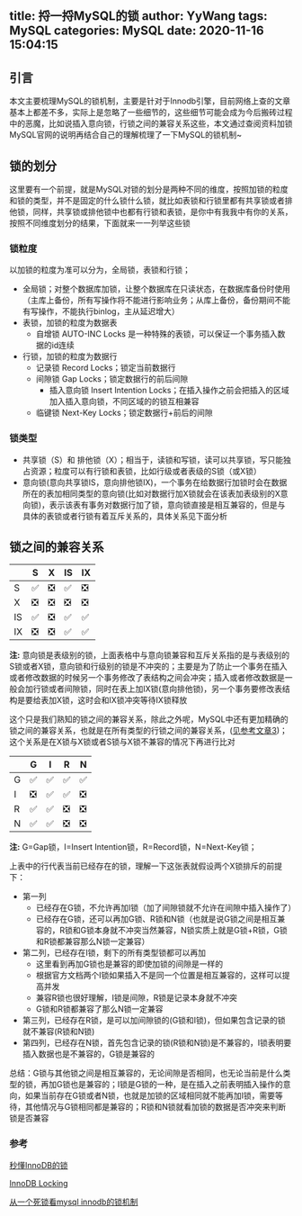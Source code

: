 title: 捋一捋MySQL的锁
author: YyWang
tags: MySQL
categories: MySQL
date: 2020-11-16 15:04:15
---

## 引言

本文主要梳理MySQL的锁机制，主要是针对于Innodb引擎，目前网络上查的文章基本上都差不多，实际上是忽略了一些细节的，这些细节可能会成为今后搬砖过程中的恶魔，比如说插入意向锁，行锁之间的兼容关系这些，本文通过查阅资料加锁MySQL官网的说明再结合自己的理解梳理了一下MySQL的锁机制~

## 锁的划分
这里要有一个前提，就是MySQL对锁的划分是两种不同的维度，按照加锁的粒度和锁的类型，并不是固定的什么锁什么锁，就比如表锁和行锁里都有共享锁或者排他锁，同样，共享锁或排他锁中也都有行锁和表锁，是你中有我我中有你的关系，按照不同维度划分的结果，下面就来一一列举这些锁

### 锁粒度
以加锁的粒度为准可以分为，全局锁，表锁和行锁；

* 全局锁；对整个数据库加锁，让整个数据库在只读状态，在数据库备份时使用（主库上备份，所有写操作将不能进行影响业务；从库上备份，备份期间不能有写操作，不能执行binlog，主从延迟增大）
* 表锁，加锁的粒度为数据表
	* 自增锁 AUTO-INC Locks 是一种特殊的表锁，可以保证一个事务插入数据的id连续
* 行锁，加锁的粒度为数据行
	* 记录锁 Record Locks；锁定当前数据行
	* 间隙锁 Gap Locks；锁定数据行的前后间隙
		* 插入意向锁 Insert Intention Locks；在插入操作之前会把插入的区域加入插入意向锁，不同区域的的锁互相兼容
	* 临键锁 Next-Key Locks；锁定数据行+前后的间隙

### 锁类型

* 共享锁（S）和 排他锁（X）；相当于，读锁和写锁，读可以共享锁，写只能独占资源；粒度可以有行锁和表锁，比如行级或者表级的S锁（或X锁）
* 意向锁(意向共享锁IS，意向排他锁IX)，一个事务在给数据行加锁时会在数据所在的表加相同类型的意向锁(比如对数据行加X锁就会在该表加表级别的X意向锁)，表示该表有事务对数据行加了锁，意向锁直接是相互兼容的，但是与具体的表锁或者行锁有着互斥关系的，具体关系见下面分析

## 锁之间的兼容关系

||S|X|IS|IX|
|---|---|---|---|---|
|S|✅|❎|✅|❎|
|X|❎|❎|❎|❎|
|IS|✅|❎|✅|✅|
|IX|❎|❎|✅|✅|

**注:** 意向锁是表级别的锁，上面表格中与意向锁兼容和互斥关系指的是与表级别的S锁或者X锁，意向锁和行级别的锁是不冲突的；主要是为了防止一个事务在插入或者修改数据的时候另一个事务修改了表结构之间会冲突；插入或者修改数据是一般会加行锁或者间隙锁，同时在表上加IX锁(意向排他锁)，另一个事务要修改表结构是要给表加X锁，这时会和IX锁冲突等待IX锁释放

这个只是我们熟知的锁之间的兼容关系，除此之外呢，MySQL中还有更加精确的锁之间的兼容关系，也就是在所有类型的行锁之间的兼容关系，([见参考文章3](https://www.iteye.com/blog/narcissusoyf-1637309))；这个关系是在X锁与X锁或者S锁与X锁不兼容的情况下再进行比对

||G|I|R|N|
|---|---|---|---|---|
|G|✅|✅|✅|✅|
|I|❎|✅|✅|❎|
|R|✅|✅|❎|❎|
|N|✅|✅|❎|❎|

**注:**  G=Gap锁，I=Insert Intention锁，R=Record锁，N=Next-Key锁；

上表中的行代表当前已经存在的锁，理解一下这张表就假设两个X锁排斥的前提下：

* 第一列
	* 已经存在G锁，不允许再加I锁（加了间隙锁就不允许在间隙中插入操作了）
	* 已经存在G锁，还可以再加G锁、R锁和N锁（也就是说G锁之间是相互兼容的，R锁和G锁本身就不冲突当然兼容，N锁实质上就是G锁+R锁，G锁和R锁都兼容那么N锁一定兼容）
* 第二列，已经存在I锁，剩下的所有类型锁都可以再加
	* 这里看到再加G锁也是兼容的即使加锁的间隙是一样的
	* 根据官方文档两个I锁如果插入不是同一个位置是相互兼容的，这样可以提高并发
	* 兼容R锁也很好理解，I锁是间隙，R锁是记录本身就不冲突
	* G锁和R锁都兼容了那么N锁一定兼容
* 第三列，已经存在R锁，是可以加间隙锁的(G锁和I锁)，但如果包含记录的锁就不兼容(R锁和N锁)
* 第四列，已经存在N锁，首先包含记录的锁(R锁和N锁)是不兼容的，I锁表明要插入数据也是不兼容的，G锁是兼容的

总结：G锁与其他锁之间是相互兼容的，无论间隙是否相同，也无论当前是什么类型的锁，再加G锁也是兼容的；I锁是G锁的一种，是在插入之前表明插入操作的意向，如果当前存在G锁或者N锁，也就是加锁的区域相同就不能再加I锁，需要等待，其他情况与G锁相同都是兼容的；R锁和N锁就看加锁的数据是否冲突来判断锁是否兼容

### 参考

[秒懂InnoDB的锁](https://i6448038.github.io/2019/02/23/mysql-lock/)

[InnoDB Locking](https://dev.mysql.com/doc/refman/5.6/en/innodb-locking.html)

[从一个死锁看mysql innodb的锁机制](https://www.iteye.com/blog/narcissusoyf-1637309)